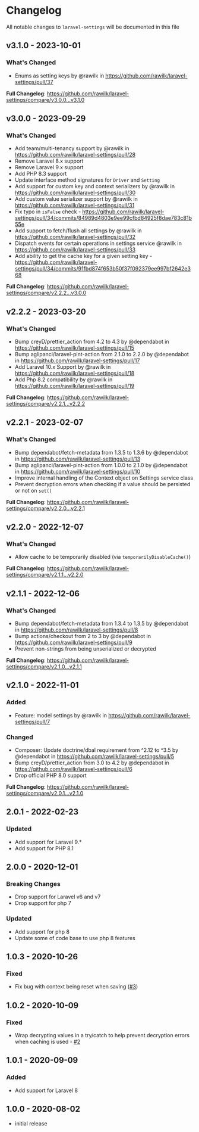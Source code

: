 # Changelog

All notable changes to `laravel-settings` will be documented in this file

## v3.1.0 - 2023-10-01

### What's Changed

- Enums as setting keys by @rawilk in https://github.com/rawilk/laravel-settings/pull/37

**Full Changelog**: https://github.com/rawilk/laravel-settings/compare/v3.0.0...v3.1.0

## v3.0.0 - 2023-09-29

### What's Changed

- Add team/multi-tenancy support by @rawilk in https://github.com/rawilk/laravel-settings/pull/28
- Remove Laravel 8.x support
- Remove Laravel 9.x support
- Add PHP 8.3 support
- Update interface method signatures for `Driver` and `Setting`
- Add support for custom key and context serializers by @rawilk in https://github.com/rawilk/laravel-settings/pull/30
- Add custom value serializer support by @rawilk in https://github.com/rawilk/laravel-settings/pull/31
- Fix typo in `isFalse` check - https://github.com/rawilk/laravel-settings/pull/34/commits/84989d4803e9ee99cfbd84925f8dae783c81b55e
- Add support to fetch/flush all settings by @rawilk in https://github.com/rawilk/laravel-settings/pull/32
- Dispatch events for certain operations in settings service @rawilk in https://github.com/rawilk/laravel-settings/pull/33
- Add ability to get the cache key for a given setting key - https://github.com/rawilk/laravel-settings/pull/34/commits/91fbd874f653b50f37f092379ee997bf2642e368

**Full Changelog**: https://github.com/rawilk/laravel-settings/compare/v2.2.2...v3.0.0

## v2.2.2 - 2023-03-20

### What's Changed

- Bump creyD/prettier_action from 4.2 to 4.3 by @dependabot in https://github.com/rawilk/laravel-settings/pull/15
- Bump aglipanci/laravel-pint-action from 2.1.0 to 2.2.0 by @dependabot in https://github.com/rawilk/laravel-settings/pull/17
- Add Laravel 10.x Support by @rawilk in https://github.com/rawilk/laravel-settings/pull/18
- Add Php 8.2 compatibility by @rawilk in https://github.com/rawilk/laravel-settings/pull/19

**Full Changelog**: https://github.com/rawilk/laravel-settings/compare/v2.2.1...v2.2.2

## v2.2.1 - 2023-02-07

### What's Changed

- Bump dependabot/fetch-metadata from 1.3.5 to 1.3.6 by @dependabot in https://github.com/rawilk/laravel-settings/pull/13
- Bump aglipanci/laravel-pint-action from 1.0.0 to 2.1.0 by @dependabot in https://github.com/rawilk/laravel-settings/pull/10
- Improve internal handling of the Context object on Settings service class
- Prevent decryption errors when checking if a value should be persisted or not on `set()`

**Full Changelog**: https://github.com/rawilk/laravel-settings/compare/v2.2.0...v2.2.1

## v2.2.0 - 2022-12-07

### What's Changed

- Allow cache to be temporarily disabled (via `temporarilyDisableCache()`)

**Full Changelog**: https://github.com/rawilk/laravel-settings/compare/v2.1.1...v2.2.0

## v2.1.1 - 2022-12-06

### What's Changed

- Bump dependabot/fetch-metadata from 1.3.4 to 1.3.5 by @dependabot in https://github.com/rawilk/laravel-settings/pull/8
- Bump actions/checkout from 2 to 3 by @dependabot in https://github.com/rawilk/laravel-settings/pull/9
- Prevent non-strings from being unserialized or decrypted

**Full Changelog**: https://github.com/rawilk/laravel-settings/compare/v2.1.0...v2.1.1

## v2.1.0 - 2022-11-01

### Added

- Feature: model settings by @rawilk in https://github.com/rawilk/laravel-settings/pull/7

### Changed

- Composer: Update doctrine/dbal requirement from ^2.12 to ^3.5 by @dependabot in https://github.com/rawilk/laravel-settings/pull/5
- Bump creyD/prettier_action from 3.0 to 4.2 by @dependabot in https://github.com/rawilk/laravel-settings/pull/6
- Drop official PHP 8.0 support

**Full Changelog**: https://github.com/rawilk/laravel-settings/compare/v2.0.1...v2.1.0

## 2.0.1 - 2022-02-23

### Updated

- Add support for Laravel 9.*
- Add support for PHP 8.1

## 2.0.0 - 2020-12-01

### Breaking Changes

- Drop support for Laravel v6 and v7
- Drop support for php 7

### Updated

- Add support for php 8
- Update some of code base to use php 8 features

## 1.0.3 - 2020-10-26

### Fixed

- Fix bug with context being reset when saving ([#3](https://github.com/rawilk/laravel-settings/issues/3))

## 1.0.2 - 2020-10-09

### Fixed

- Wrap decrypting values in a try/catch to help prevent decryption errors when caching is used - [#2](https://github.com/rawilk/laravel-settings/issues/2)

## 1.0.1 - 2020-09-09

### Added

- Add support for Laravel 8

## 1.0.0 - 2020-08-02

- initial release
